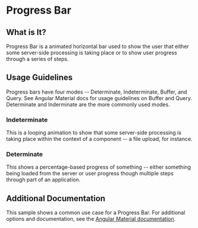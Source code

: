 # Progress Bar

## What is It?
Progress Bar is a animated horizontal bar used to show the user that either some server-side processing is taking place or to show user progress through a series of steps.

## Usage Guidelines
Progress bars have four modes -- Determinate, Indeterminate, Buffer, and Query.  See Angular Material docs for usage guidelines on Buffer and Query.  Determinate and Inderminate are the more commonly used modes.

### Indeterminate
This is a looping animation to show that some server-side processing is taking place within the context of a component -- a file upload, for instance.

### Determinate
This shows a percentage-based progress of something -- either something being loaded from the server or user progress though multiple steps through part of an application.

## Additional Documentation
This sample shows a common use case for a Progress Bar.  For additional options and documentation, see the [Angular Material documentation](https://material.angular.io/components/progress-bar/overview).
